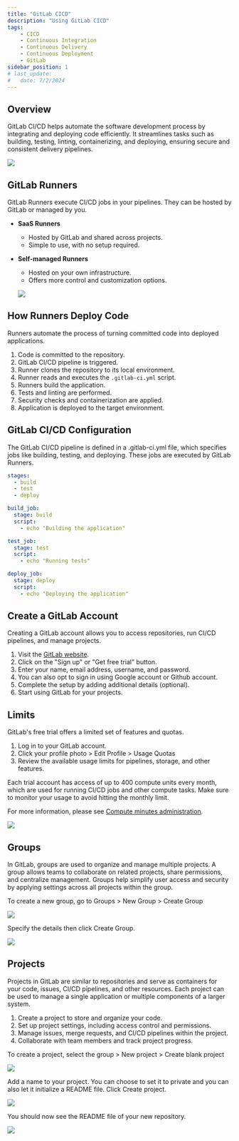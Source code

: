 ```yaml
---
title: "GitLab CICD"
description: "Using GitLab CICD"
tags: 
    - CICD
    - Continuous Integration
    - Continuous Delivery
    - Continuous Deployment
    - GitLab
sidebar_position: 1
# last_update:
#   date: 7/2/2024
---
```



## Overview 

GitLab CI/CD helps automate the software development process by integrating and deploying code efficiently. It streamlines tasks such as building, testing, linting, containerizing, and deploying, ensuring secure and consistent delivery pipelines.

![](/img/docs/12082024-gitlab-cicd.png)


## GitLab Runners 

GitLab Runners execute CI/CD jobs in your pipelines. They can be hosted by GitLab or managed by you.  

- **SaaS Runners** 

    - Hosted by GitLab and shared across projects. 
    - Simple to use, with no setup required.  

- **Self-managed Runners**

    - Hosted on your own infrastructure. 
    - Offers more control and customization options.  

    ![](/img/docs/12082024-gitlab-runners.png)


## How Runners Deploy Code  

Runners automate the process of turning committed code into deployed applications.  

1. Code is committed to the repository.  
2. GitLab CI/CD pipeline is triggered.  
3. Runner clones the repository to its local environment.  
4. Runner reads and executes the `.gitlab-ci.yml` script.  
5. Runners build the application.  
6. Tests and linting are performed.  
7. Security checks and containerization are applied.  
8. Application is deployed to the target environment. 


## GitLab CI/CD Configuration  

The GitLab CI/CD pipeline is defined in a .gitlab-ci.yml file, which specifies jobs like building, testing, and deploying. These jobs are executed by GitLab Runners.

```yaml
stages:
  - build
  - test
  - deploy

build_job:
  stage: build
  script:
    - echo "Building the application"

test_job:
  stage: test
  script:
    - echo "Running tests"

deploy_job:
  stage: deploy
  script:
    - echo "Deploying the application"
```  

## Create a GitLab Account  

Creating a GitLab account allows you to access repositories, run CI/CD pipelines, and manage projects. 

1. Visit the [GitLab website](https://gitlab.com).  
2. Click on the "Sign up" or "Get free trial" button.  
3. Enter your name, email address, username, and password.  
4. You can also opt to sign in using Google account or Github account.
5. Complete the setup by adding additional details (optional).  
6. Start using GitLab for your projects.

## Limits 

GitLab's free trial offers a limited set of features and quotas.

1. Log in to your GitLab account.  
2. Click your profile photo > Edit Profile > Usage Quotas
4. Review the available usage limits for pipelines, storage, and other features.  

Each trial account has access of up to 400 compute units every month, which are used for running CI/CD jobs and other compute tasks. Make sure to monitor your usage to avoid hitting the monthly limit. 

For more information, please see [Compute minutes administration](https://docs.gitlab.com/ee/administration/cicd/compute_minutes.html).

![](/img/docs/12082024-gitlab-trial-limits.png)


## Groups 

In GitLab, groups are used to organize and manage multiple projects. A group allows teams to collaborate on related projects, share permissions, and centralize management. Groups help simplify user access and security by applying settings across all projects within the group.

To create a new group, go to Groups > New Group > Create Group

![](/img/docs/12082024-gitlab-groups.png)

Specify the details then click Create Group. 

![](/img/docs/12082024-gitlab-new-group.png)

## Projects  

Projects in GitLab are similar to repositories and serve as containers for your code, issues, CI/CD pipelines, and other resources. Each project can be used to manage a single application or multiple components of a larger system.  

1. Create a project to store and organize your code.  
2. Set up project settings, including access control and permissions.  
3. Manage issues, merge requests, and CI/CD pipelines within the project.  
4. Collaborate with team members and track project progress.  

To create a project, select the group > New project > Create blank project

![](/img/docs/12082024-gitlab-new-project.png)

Add a name to your project. You can choose to set it to private and you can also let it initialize a README file. Click Create project.

![](/img/docs/12082024-gitlab-new-project-details.png)

You should now see the README file of your new repository.

![](/img/docs/12082024-gitlab-new-project-details-2.png)
